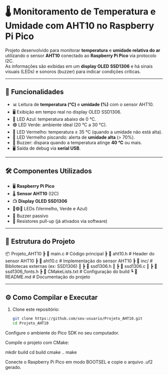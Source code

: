 # 🌡️ Monitoramento de Temperatura e Umidade com AHT10 no Raspberry Pi Pico  

Projeto desenvolvido para monitorar **temperatura** e **umidade relativa do ar** utilizando o sensor **AHT10** conectado ao **Raspberry Pi Pico** via protocolo I2C.  
As informações são exibidas em um **display OLED SSD1306** e há sinais visuais (LEDs) e sonoros (buzzer) para indicar condições críticas.  

---

## 📌 Funcionalidades  
- 📊 Leitura de **temperatura (°C)** e **umidade (%)** com o sensor AHT10.  
- 🖥️ Exibição em tempo real no display OLED SSD1306.  
- 🔵 LED Azul: temperatura abaixo de 0 °C.  
- 🟢 LED Verde: ambiente ideal (20 °C a 30 °C).  
- 🔴 LED Vermelho: temperatura ≥ 35 °C (quando a umidade não está alta).  
- 🚨 LED Vermelho piscando: alerta de **umidade alta** (> 70%).  
- 🔔 Buzzer: dispara quando a temperatura atinge **40 °C** ou mais.  
- 🖥️ Saída de debug via **serial USB**.  

---

## 🛠️ Componentes Utilizados  
- 🖥️ **Raspberry Pi Pico**  
- 🌡️ **Sensor AHT10** (I2C)  
- 📺 **Display OLED SSD1306**  
- 🔴🟢🔵 LEDs (Vermelho, Verde e Azul)  
- 🔔 Buzzer passivo  
- 📡 Resistores pull-up (já ativados via software)  

---

## 📂 Estrutura do Projeto  

📦 Projeto_AHT10
┣ 📜 main.c # Código principal
┣ 📜 aht10.h # Header do sensor AHT10
┣ 📜 aht10.c # Implementação do sensor AHT10
┣ 📂 inc/ # Bibliotecas externas (ex: SSD1306)
┃ ┣ 📜 ssd1306.h
┃ ┣ 📜 ssd1306.c
┃ ┣ 📜 ssd1306_fonts.h
┣ 📜 CMakeLists.txt # Configuração do build
┗ 📜 README.md # Documentação do projeto

---

## ⚙️ Como Compilar e Executar  

1. Clone este repositório:  
   ```bash
   git clone https://github.com/seu-usuario/Projeto_AHT10.git
   cd Projeto_AHT10

Configure o ambiente do Pico SDK no seu computador.

Compile o projeto com CMake:

mkdir build
cd build
cmake ..
make

Conecte o Raspberry Pi Pico em modo BOOTSEL e copie o arquivo .uf2 gerado.

